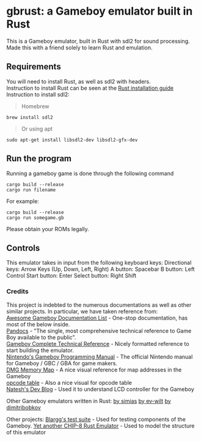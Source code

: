 # gbrust: a Gameboy emulator built in Rust

This is a Gameboy emulator, built in Rust with sdl2 for sound processing.
Made this with a friend solely to learn Rust and emulation.

## Requirements
You will need to install Rust, as well as sdl2 with headers.  
Instruction to install Rust can be seen at the [Rust installation guide](https://www.rust-lang.org/tools/install)  
Instruction to install sdl2:

> Homebrew

`brew install sdl2`

> Or using apt

`sudo apt-get install libsdl2-dev libsdl2-gfx-dev`

## Run the program

Running a gameboy game is done through the following command
`````
cargo build --release
cargo run filename
`````

For example:
`````
cargo build --release
cargo run somegame.gb
`````

Please obtain your ROMs legally.

## Controls
This emulator takes in input from the following keyboard keys:
Directional keys: Arrow Keys (Up, Down, Left, Right)
A button: Spacebar
B button: Left Control
Start button: Enter
Select button: Right Shift

### Credits
This project is indebted to the numerous documentations as well as other similar projects. In particular, we have taken reference from:  
[Awesome Gameboy Documentation List](https://gbdev.io/list.html) - One-stop documentation, has most of the below inside.  
[Pandocs](https://gbdev.io/pandocs/) - "The single, most comprehensive technical reference to Game Boy available to the public".  
[Gameboy Complete Technical Reference](https://gekkio.fi/files/gb-docs/gbctr.pdf) - Nicely formatted reference to start building the emulator.  
[Nintendo's Gameboy Programming Manual](https://archive.org/download/GameBoyProgManVer1.1/GameBoyProgManVer1.1.pdf) - The official Nintendo manual for Gameboy / GBC / GBA for game makers.  
[DMG Memory Map](http://gameboy.mongenel.com/dmg/asmmemmap.html) - A nice visual reference for map addresses in the Gameboy  
[opcode table](https://gbdev.io/gb-opcodes/optables/) - Also a nice visual for opcode table  
[Natesh's Dev Blog](https://nnarain.github.io/2016/09/09/Gameboy-LCD-Controller.html) - Used it to understand LCD controller for the Gameboy  


Other Gameboy emulators written in Rust:
[by simias](https://github.com/simias/gb-rs)
[by ev-wilt](https://github.com/ev-wilt/rusty_boy_DMG)
[by dimitribobkov](https://github.com/dimitribobkov/gameboy)

Other projects:
[Blargg's test suite](https://gbdev.gg8.se/files/roms/blargg-gb-tests/) - Used for testing components of the Gameboy.
[Yet another CHIP-8 Rust Emulator](https://github.com/theodoreleebrant/YARC) - Used to model the structure of this emulator
